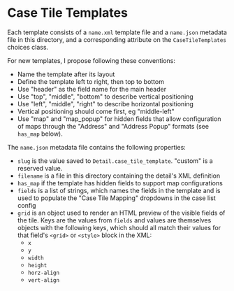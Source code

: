 # Case Tile Templates

Each template consists of a `name.xml` template file and a `name.json` metadata
file in this directory, and a corresponding attribute on the `CaseTileTemplates`
choices class.

For new templates, I propose following these conventions:

* Name the template after its layout
* Define the template left to right, then top to bottom
* Use "header" as the field name for the main header
* Use "top", "middle", "bottom" to describe vertical positioning
* Use "left", "middle", "right" to describe horizontal positioning
* Vertical positioning should come first, eg "middle-left"
* Use "map" and "map_popup" for hidden fields that allow configuration of maps
  through the "Address" and "Address Popup" formats (see `has_map` below).

The `name.json` metadata file contains the following properties:

* `slug` is the value saved to `Detail.case_tile_template`. "custom" is a reserved value.
* `filename` is a file in this directory containing the detail's XML definition
* `has_map` if the template has hidden fields to support map configurations
* `fields` is a list of strings, which names the fields in the template and is used to populate the "Case Tile Mapping" dropdowns in the case list config
* `grid` is an object used to render an HTML preview of the visible fields of the tile. Keys are the values from `fields` and values are themselves objects with the following keys, which should all match their values for that field's `<grid>` or `<style>` block in the XML:
   * `x`
   * `y`
   * `width`
   * `height`
   * `horz-align`
   * `vert-align`
